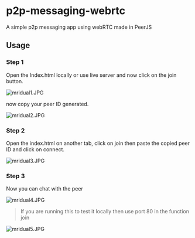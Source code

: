# p2p-messaging-webrtc

A simple p2p messaging app using webRTC made in PeerJS


## Usage



### Step 1

Open the Index.html locally or use live server and now click on the join button.

![mridual1.JPG](https://cdn.hashnode.com/res/hashnode/image/upload/v1602902750152/ZpF7DjGuF.jpeg)

now copy your peer ID generated.

![mridual2.JPG](https://cdn.hashnode.com/res/hashnode/image/upload/v1602902841000/thxFL0wCU.jpeg)

### Step 2

Open the index.html on another tab, click on join then paste the copied peer ID and click on connect.


![mridual3.JPG](https://cdn.hashnode.com/res/hashnode/image/upload/v1602902949314/_MKnatGKz.jpeg)

### Step 3

Now you can chat with the peer

![mridual4.JPG](https://cdn.hashnode.com/res/hashnode/image/upload/v1602903025738/Ouu4MrMbk.jpeg)

> If you are running this to test it locally then use port 80 in the function join

![mridual5.JPG](https://cdn.hashnode.com/res/hashnode/image/upload/v1602903933218/xOlHyms3l.jpeg)
